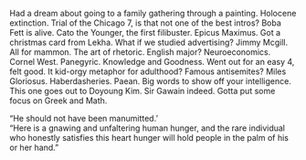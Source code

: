 Had a dream about going to a family gathering through a painting. Holocene extinction. Trial of the Chicago 7, is that not one of the best intros? Boba Fett is alive. Cato the Younger, the first filibuster. Epicus Maximus. Got a christmas card from Lekha. What if we studied advertising? Jimmy Mcgill. All for mammon. The art of rhetoric. English major? Neuroeconomics. Cornel West. Panegyric. Knowledge and Goodness. Went out for an easy 4, felt good. It kid-orgy metaphor for adulthood? Famous antisemites? Miles Gloriosus. Haberdasheries. Paean. Big words to show off your intelligence. This one goes out to Doyoung Kim. Sir Gawain indeed. Gotta put some focus on Greek and Math.

“He should not have been manumitted.’  
“Here is a gnawing and unfaltering human hunger, and the rare individual who honestly satisfies this heart hunger will hold people in the palm of his or her hand.”